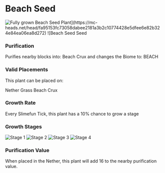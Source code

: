 # Beach Seed

![Fully grown $Beach Seed Plant](https://mc-heads.net/head/fa95153fc73058dabee2181a3b2c10774428e5dfee6e82b324e84ea06ea8d272) ![$Beach Seed Seed](https://mc-heads.net/head/81170da7341f323f8e4a3d0f8ca379f9af31511f346699f4bf0d09db95f63c6f)

### Purification

Purifies nearby blocks into: Beach Crux and changes the Biome to: BEACH

### Valid Placements

This plant can be placed on:

Nether Grass
Beach Crux


### Growth Rate

Every Slimefun Tick, this plant has a 10% chance to grow a stage

### Growth Stages

![Stage 1](https://mc-heads.net/head/73c87ede1d3fc20f6764762ba2fb274066b11c4390599c441ef7902ca5a59e40) ![Stage 2](https://mc-heads.net/head/ca3e93bcac9c660f3bb647b0daa33ccd3695c6f20940ba7b30c730a9cbae9f2) ![Stage 3](https://mc-heads.net/head/46d229e0364533da2f685e554d2d352cb58d43daf21d63d919cc954a5f0a0f0) ![Stage 4](https://mc-heads.net/head/7be60590c4784ede4148ffb058ad3948e050264931e341397f4870a0c8f850a4)

### Purification Value

When placed in the Nether, this plant will add 16 to the nearby purification value.